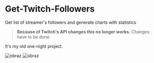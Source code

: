# Get-Twitch-Followers
Get list of streamer's followers and generate charts with statistics

> **Because of Twitch's API changes this no longer works.**
> Changes have to be done.

It's my old one-night project.


![obraz](https://github.com/klajet/Get-Twitch-Followers/assets/126820289/7503c711-bef4-455a-9fe7-ffb268ed08a9)
![obraz](https://github.com/klajet/Get-Twitch-Followers/assets/126820289/617d2f6a-2c90-46ba-8478-0232d50c98d6)
